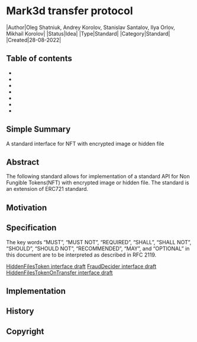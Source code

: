 # Mark3d transfer protocol
|Author|Oleg Shatniuk, Andrey Korolov, Stanislav Santalov, Ilya Orlov, Mikhail Korolov|
|Status|Idea|
|Type|Standard|
|Category|Standard|
|Created|28-08-2022|

## Table of contents
* [](#simple-summary)
* [](#abstract)
* [](#motivation)
* [](#specification)
* [](#implementation)
* [](#history)
* [](#copyright)
## Simple Summary
A standard interface for NFT with encrypted image or hidden file
## Abstract
The following standard allows for implementation of a standard API for Non Fungible Tokens(NFT) with encrypted image or hidden file.
The standard is an extension of ERC721 standard.
## Motivation

## Specification
The key words “MUST”, “MUST NOT”, “REQUIRED”, “SHALL”, “SHALL NOT”, “SHOULD”, “SHOULD NOT”, “RECOMMENDED”, “MAY”, and “OPTIONAL” in this document are to be interpreted as described in RFC 2119.

[HiddenFilesToken interface draft](./contracts/IHiddenFilesToken.sol)
[FraudDecider interface draft](./contracts/IFraudDecider.sol)
[HiddenFilesTokenOnTransfer interface draft](./contracts/IHiddenFilesTokenOnTransfer.sol)
## Implementation
## History
## Copyright